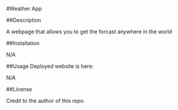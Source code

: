#Weather App

##Description

A webpage that allows you to get the forcast anywhere in the world

##Installation

N/A

##Usage
Deployed website is here:

N/A

##License 

Credit to the author of this repo.

